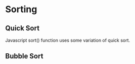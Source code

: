 

# Sorting

## Quick Sort

Javascript sort() function uses some variation of quick sort.


## Bubble Sort